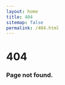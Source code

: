 ```yaml
---
layout: home
title: 404
sitemap: false
permalink: /404.html
---
```

<style>
  .block-left {
    display: none;
  }
  .block-right {
    width: 100%;
  }
</style>
# 404
### Page not found.
